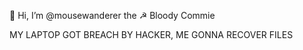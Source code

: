 👋 Hi, I’m @mousewanderer the ☭ Bloody Commie

MY LAPTOP GOT BREACH BY HACKER, ME GONNA RECOVER FILES
<!---
mousewanderer/mousewanderer is a ✨ special ✨ repository because its `README.md` (this file) appears on your GitHub profile.
You can click the Preview link to take a look at your changes.
--->

